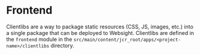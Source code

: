 # Frontend

Clientlibs are a way to package static resources (CSS, JS, images, etc.) into a single package that can be deployed to Websight. Clientlibs are defined in the `frontend` module in the `src/main/content/jcr_root/apps/<project-name>/clientlibs` directory.
